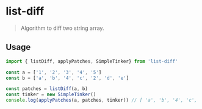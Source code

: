 # list-diff

> Algorithm to diff two string array.

## Usage

```js
import { listDiff, applyPatches, SimpleTinker} from 'list-diff'

const a = ['1', '2', '3', '4', '5']
const b = ['a', 'b', '4', 'c', '2', 'd', 'e']

const patches = listDiff(a, b)
const tinker = new SimpleTinker()
console.log(applyPatches(a, patches, tinker)) // [ 'a', 'b', '4', 'c', '2', 'd', 'e' ]
```
